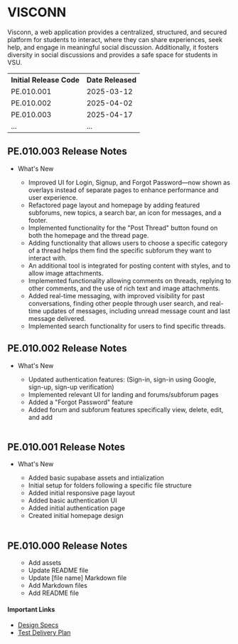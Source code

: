 <h1> VISCONN</h1>
<p> Visconn, a web application provides a centralized, structured, and secured platform for students to interact, where they can share experiences, seek help, and engage in meaningful social discussion. Additionally, it fosters diversity in social discussions and provides a safe space for students in VSU.
</p>
<table> 
  <tr>
    <th>
      Initial Release Code
    </th>
    <th>
      Date Released
    </th>
  </tr>
  <tr>
    <td> PE.010.001 </td>
    <td> 2025-03-12</td>
  </tr>
  <tr>
    <td> PE.010.002 </td>
    <td> 2025-04-02</td>
  </tr>
  <tr>
    <td> PE.010.003 </td>
    <td> 2025-04-17</td>
  </tr>
  <tr>
    <td>...</td>
    <td>...</td>
  </tr>
</table>

<h2> PE.010.003 Release Notes </h2>
<ul>
  <li> What's New </li>
  <ul>
    <li> Improved UI for Login, Signup, and Forgot Password—now shown as overlays instead of separate pages to enhance performance and user experience. </li>
    <li> Refactored page layout and homepage by adding featured subforums, new topics, a search bar, an icon for messages, and a footer.</li>
    <li> Implemented functionality for the "Post Thread" button found on both the homepage and the thread page.</li>
    <li> Adding functionality that allows users to choose a specific category of a thread helps them find the specific subforum they want to interact with. </li>
    <li> An additional tool is integrated for posting content with styles, and to allow image attachments. </li>
    <li> Implemented functionality allowing comments on threads, replying to other comments, and the use of rich text and image attachments. </li>
    <li> Added real-time messaging, with improved visibility for past conversations, finding other people through user search, and real-time updates of messages, including unread message count and last message delivered.</li>
    <li> Implemented search functionality for users to find specific threads. </li> 
  </ul>
</ul>
  
<h2> PE.010.002 Release Notes </h2>
<ul>
  <li> What's New </li>
  <ul>
    <li> Updated authentication features: (Sign-in, sign-in using Google, sign-up, sign-up verification) </li>
    <li> Implemented relevant UI for landing and forums/subforum pages</li>
    <li> Added a "Forgot Password" feature</li>
    <li> Added forum and subforum features specifically view, delete, edit, and add </li><br>
  </ul>
</ul>


<h2> PE.010.001 Release Notes </h2>
<ul>
  <li> What's New </li>
  <ul>
    <li> Added basic supabase assets and intialization </li>
    <li> Initial setup for folders following a specific file structure </li>
    <li> Added initial responsive page layout </li>
    <li> Added basic authentication UI </l1>
    <li> Added initial authentication page </li>
    <li> Created initial homepage design </li><br>
  </ul>
</ul>
  
<h2> PE.010.000 Release Notes </h2>
<ul>
  <ul>
      <li> Add assets </li>
      <li> Update README file </li>
      <li> Update [file name] Markdown file</li>
      <li> Add Markdown files </li>
      <li> Add README file </li>
  </ul>
</ul>

<h4> Important Links </h4>
<ul>
  <li>
    <a href="https://github.com/Davidty143/purple-eclipsee"> Design Specs</a>
  </li>
  <li>
    <a href="https://docs.google.com/spreadsheets/d/1C_XEjcFJBfkdAquBEh0fCGirg_hJkguRJjJDEGaHDsE/edit?usp=sharing"> Test Delivery Plan</a>
  </li>
</ul>
